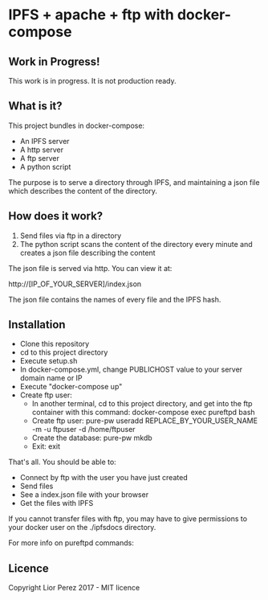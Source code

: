 # IPFS + apache + ftp with docker-compose

## Work in Progress!

This work is in progress. It is not production ready.

## What is it?

This project bundles in docker-compose:

* An IPFS server
* A http server
* A ftp server
* A python script

The purpose is to serve a directory through IPFS, and maintaining a json file which describes the content of the directory.

## How does it work?

1. Send files via ftp in a directory
2. The python script scans the content of the directory every minute and creates a json file describing the content

The json file is served via http. You can view it at:

http://[IP_OF_YOUR_SERVER]/index.json

The json file contains the names of every file and the IPFS hash.

## Installation 

* Clone this repository
* cd to this project directory
* Execute setup.sh
* In docker-compose.yml, change PUBLICHOST value to your server domain name or IP
* Execute "docker-compose up"
* Create ftp user:
  * In another terminal, cd to this project directory, and get into the ftp container with this command: docker-compose exec pureftpd bash
  * Create ftp user: pure-pw useradd REPLACE_BY_YOUR_USER_NAME -m -u ftpuser -d /home/ftpuser
  * Create the database: pure-pw mkdb
  * Exit: exit

That's all. You should be able to:

* Connect by ftp with the user you have just created
* Send files
* See a index.json file with your browser
* Get the files with IPFS

If you cannot transfer files with ftp, you may have to give permissions to your docker user on the ./ipfsdocs directory.

For more info on pureftpd commands:



## Licence

Copyright Lior Perez 2017 - MIT licence